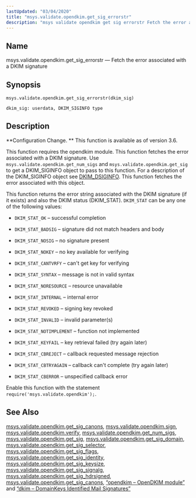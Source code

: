 ```yaml
---
lastUpdated: "03/04/2020"
title: "msys.validate.opendkim.get_sig_errorstr"
description: "msys validate opendkim get sig errorstr Fetch the error associated with a DKIM signature msys validate opendkim get sig errorstr dkim sig Configuration Change This function is available as of version 3 6 This function requires the opendkim module This function fetches the error associated with a DKIM signature Use..."
---
```


<a name="lua.ref.msys.validate.opendkim.get_sig_errorstr"></a> 
## Name

msys.validate.opendkim.get_sig_errorstr — Fetch the error associated with a DKIM signature

<a name="idp27439552"></a> 
## Synopsis

`msys.validate.opendkim.get_sig_errorstr(dkim_sig)`

`dkim_sig: userdata, DKIM_SIGINFO type`<a name="idp27442656"></a> 
## Description

**Configuration Change. ** This function is available as of version 3.6.

This function requires the opendkim module. This function fetches the error associated with a DKIM signature. Use `msys.validate.opendkim.get_num_sigs` and `msys.validate.opendkim.get_sig` to get a DKIM_SIGINFO object to pass to this function. For a description of the DKIM_SIGINFO object see [DKIM_DSIGINFO](http://www.opendkim.org/libopendkim/dkim_siginfo.html). This function fetches the error associated with this object.

This function returns the error string associated with the DKIM signature (if it exists) and also the DKIM status (DKIM_STAT). `DKIM_STAT` can be any one of the following values:

*   `DKIM_STAT_OK` – successful completion

*   `DKIM_STAT_BADSIG` – signature did not match headers and body

*   `DKIM_STAT_NOSIG` – no signature present

*   `DKIM_STAT_NOKEY` – no key available for verifying

*   `DKIM_STAT_CANTVRFY` – can't get key for verifying

*   `DKIM_STAT_SYNTAX` – message is not in valid syntax

*   `DKIM_STAT_NORESOURCE` – resource unavailable

*   `DKIM_STAT_INTERNAL` – internal error

*   `DKIM_STAT_REVOKED` – signing key revoked

*   `DKIM_STAT_INVALID` – invalid parameter(s)

*   `DKIM_STAT_NOTIMPLEMENT` – function not implemented

*   `DKIM_STAT_KEYFAIL` – key retrieval failed (try again later)

*   `DKIM_STAT_CBREJECT` – callback requested message rejection

*   `DKIM_STAT_CBTRYAGAIN` – callback can't complete (try again later)

*   `DKIM_STAT_CBERROR` – unspecified callback error

Enable this function with the statement `require('msys.validate.opendkim');`.

<a name="idp27469392"></a> 
## See Also

[msys.validate.opendkim.get_sig_canons](/momentum/3/3-reference/3-reference-lua-ref-msys-validate-opendkim-get-sig-canons), [msys.validate.opendkim.sign](/momentum/3/3-reference/3-reference-lua-ref-msys-validate-opendkim-sign), [msys.validate.opendkim.verify](/momentum/3/3-reference/3-reference-lua-ref-msys-validate-opendkim-verify), [msys.validate.opendkim.get_num_sigs](/momentum/3/3-reference/3-reference-lua-ref-msys-validate-opendkim-get-num-sigs), [msys.validate.opendkim.get_sig](/momentum/3/3-reference/3-reference-lua-ref-msys-validate-opendkim-get-sig), [msys.validate.opendkim.get_sig_domain](/momentum/3/3-reference/3-reference-lua-ref-msys-validate-opendkim-get-sig-domain), [msys.validate.opendkim.get_sig_selector](/momentum/3/3-reference/3-reference-lua-ref-msys-validate-opendkim-get-sig-selector), [msys.validate.opendkim.get_sig_flags](/momentum/3/3-reference/3-reference-lua-ref-msys-validate-opendkim-get-sig-flags), [msys.validate.opendkim.get_sig_identity](/momentum/3/3-reference/3-reference-lua-ref-msys-validate-opendkim-get-sig-identity), [msys.validate.opendkim.get_sig_keysize](/momentum/3/3-reference/3-reference-lua-ref-msys-validate-opendkim-get-sig-keysize), [msys.validate.opendkim.get_sig_signalg](/momentum/3/3-reference/3-reference-lua-ref-msys-validate-opendkim-get-sig-signalg), [msys.validate.opendkim.get_sig_hdrsigned](/momentum/3/3-reference/3-reference-lua-ref-msys-validate-opendkim-get-sig-hdrsigned), [msys.validate.opendkim.get_sig_canons](/momentum/3/3-reference/3-reference-lua-ref-msys-validate-opendkim-get-sig-canons), [“opendkim – OpenDKIM module”](/momentum/3/3-reference/3-reference-modules-opendkim) and [“dkim – DomainKeys Identified Mail Signatures”](/momentum/3/3-reference/modules-dkim)